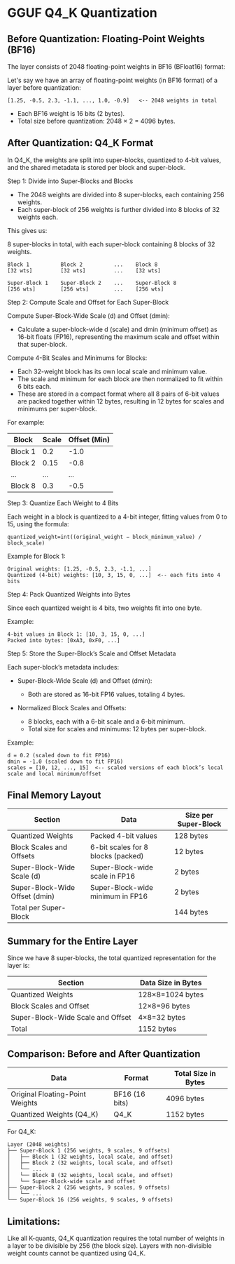 # GGUF Q4_K Quantization

## Before Quantization: Floating-Point Weights (BF16)

The layer consists of 2048 floating-point weights in BF16 (BFloat16) format:

Let's say we have an array of floating-point weights (in BF16 format) of a layer before quantization:

    [1.25, -0.5, 2.3, -1.1, ..., 1.0, -0.9]   <-- 2048 weights in total

 * Each BF16 weight is 16 bits (2 bytes).
 * Total size before quantization: 2048 × 2 = 4096 bytes.

## After Quantization: Q4_K Format

In Q4_K, the weights are split into super-blocks, quantized to 4-bit values, and the shared metadata is stored per block and super-block.

Step 1: Divide into Super-Blocks and Blocks

* The 2048 weights are divided into 8 super-blocks, each containing 256 weights.
* Each super-block of 256 weights is further divided into 8 blocks of 32 weights each.

This gives us:

8 super-blocks in total, with each super-block containing 8 blocks of 32 weights.

    Block 1          Block 2          ...    Block 8
    [32 wts]         [32 wts]         ...    [32 wts]

    Super-Block 1    Super-Block 2    ...    Super-Block 8
    [256 wts]        [256 wts]        ...    [256 wts]

Step 2: Compute Scale and Offset for Each Super-Block

Compute Super-Block-Wide Scale (d) and Offset (dmin):

* Calculate a super-block-wide d (scale) and dmin (minimum offset) as 16-bit floats (FP16), representing the maximum scale and offset within that super-block.

Compute 4-Bit Scales and Minimums for Blocks:

* Each 32-weight block has its own local scale and minimum value.
* The scale and minimum for each block are then normalized to fit within 6 bits each.
* These are stored in a compact format where all 8 pairs of 6-bit values are packed together within 12 bytes, resulting in 12 bytes for scales and minimums per super-block.

For example:

| Block | Scale | Offset (Min) |
|---------|-------------|--------------|
| Block 1 | 0.2 | -1.0 |
| Block 2 | 0.15 | -0.8 |
| ... | ... | ... |
| Block 8 | 0.3 | -0.5 |

Step 3: Quantize Each Weight to 4 Bits

Each weight in a block is quantized to a 4-bit integer, fitting values from 0 to 15, using the formula:

    quantized_weight=int((original_weight − block_minimum_value) / block_scale)

Example for Block 1:

    Original weights: [1.25, -0.5, 2.3, -1.1, ...] 
    Quantized (4-bit) weights: [10, 3, 15, 0, ...]  <-- each fits into 4 bits

Step 4: Pack Quantized Weights into Bytes

Since each quantized weight is 4 bits, two weights fit into one byte.

Example:

    4-bit values in Block 1: [10, 3, 15, 0, ...]
    Packed into bytes: [0xA3, 0xF0, ...]

Step 5: Store the Super-Block’s Scale and Offset Metadata

Each super-block’s metadata includes:

 * Super-Block-Wide Scale (d) and Offset (dmin):
    * Both are stored as 16-bit FP16 values, totaling 4 bytes.

 * Normalized Block Scales and Offsets:
    * 8 blocks, each with a 6-bit scale and a 6-bit minimum.
    * Total size for scales and minimums: 12 bytes per super-block.

Example:

    d = 0.2 (scaled down to fit FP16)
    dmin = -1.0 (scaled down to fit FP16)
    scales = [10, 12, ..., 15]  <-- scaled versions of each block’s local scale and local minimum/offset

## Final Memory Layout

| Section |	Data |	Size per Super-Block
|--------------|------------------------------------|------------|
| Quantized Weights |	Packed 4-bit values |	128 bytes |
| Block Scales and Offsets | 	6-bit scales for 8 blocks (packed) |	12 bytes |
| Super-Block-Wide Scale (d) |	Super-Block-wide scale in FP16 |	2 bytes |
| Super-Block-Wide Offset (dmin) |	Super-Block-wide minimum in FP16 |	2 bytes |
| Total per Super-Block |		| 144 bytes |

## Summary for the Entire Layer

Since we have 8 super-blocks, the total quantized representation for the layer is:

| Section |	Data Size in Bytes |
|--------------|------------------------------------|
| Quantized Weights |	128×8=1024 bytes |
| Block Scales and Offset |	12×8=96 bytes |
| Super-Block-Wide Scale and Offset | 	4×8=32 bytes |
| Total  |	1152 bytes |

## Comparison: Before and After Quantization

| Data |	Format |	Total Size in Bytes|
|--------------|------------------------------------|------------|
| Original Floating-Point Weights |	BF16 (16 bits) |	4096 bytes|
| Quantized Weights (Q4_K) |	Q4_K |	1152 bytes|

For Q4_K: 

    Layer (2048 weights)
    ├── Super-Block 1 (256 weights, 9 scales, 9 offsets)
    │   ├── Block 1 (32 weights, local scale, and offset)
    │   ├── Block 2 (32 weights, local scale, and offset)
    │   └── ...
    │   └── Block 8 (32 weights, local scale, and offset)
    │   └── Super-Block-wide scale and offset
    ├── Super-Block 2 (256 weights, 9 scales, 9 offsets)
    │   └── ...
    └── Super-Block 16 (256 weights, 9 scales, 9 offsets)

## Limitations: 

Like all K-quants, Q4_K quantization requires the total number of weights in a layer to be divisible by 256 (the block size). Layers with non-divisible weight counts cannot be quantized using Q4_K.